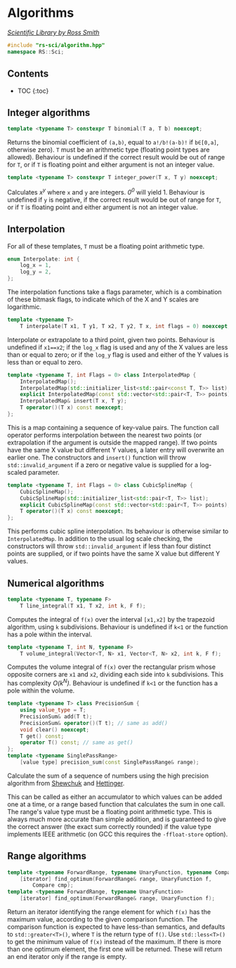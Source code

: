 # Algorithms

_[Scientific Library by Ross Smith](index.html)_

```c++
#include "rs-sci/algorithm.hpp"
namespace RS::Sci;
```

## Contents

* TOC
{:toc}

## Integer algorithms

```c++
template <typename T> constexpr T binomial(T a, T b) noexcept;
```

Returns the binomial coefficient of `(a,b)`, equal to `a!/b!(a-b)!` if
`b∈[0,a]`, otherwise zero). `T` must be an arithmetic type (floating point
types are allowed). Behaviour is undefined if the correct result would be out
of range for `T`, or if `T` is floating point and either argument is not an
integer value.

```c++
template <typename T> constexpr T integer_power(T x, T y) noexcept;
```

Calculates _x<sup>y</sup>_ where `x` and `y` are integers. _0<sup>0</sup>_
will yield 1. Behaviour is undefined if `y` is negative, if the correct
result would be out of range for `T`, or if `T` is floating point and either
argument is not an integer value.

## Interpolation

For all of these templates, `T` must be a floating point arithmetic type.

```c++
enum Interpolate: int {
    log_x = 1,
    log_y = 2,
};
```

The interpolation functions take a flags parameter, which is a combination of
these bitmask flags, to indicate which of the X and Y scales are
logarithmic.

```c++
template <typename T>
    T interpolate(T x1, T y1, T x2, T y2, T x, int flags = 0) noexcept;
```

Interpolate or extrapolate to a third point, given two points. Behaviour is
undefined if `x1==x2`; if the `log_x` flag is used and any of the X values
are less than or equal to zero; or if the `log_y` flag is used and either of
the Y values is less than or equal to zero.

```c++
template <typename T, int Flags = 0> class InterpolatedMap {
    InterpolatedMap();
    InterpolatedMap(std::initializer_list<std::pair<const T, T>> list);
    explicit InterpolatedMap(const std::vector<std::pair<T, T>> points);
    InterpolatedMap& insert(T x, T y);
    T operator()(T x) const noexcept;
};
```

This is a map containing a sequence of key-value pairs. The function call
operator performs interpolation between the nearest two points
(or extrapolation if the argument is outside the mapped range). If two points
have the same X value but different Y values, a later entry will overwrite an
earlier one. The constructors and `insert()` function will throw
`std::invalid_argument` if a zero or negative value is supplied for a
log-scaled parameter.

```c++
template <typename T, int Flags = 0> class CubicSplineMap {
    CubicSplineMap();
    CubicSplineMap(std::initializer_list<std::pair<T, T>> list);
    explicit CubicSplineMap(const std::vector<std::pair<T, T>> points);
    T operator()(T x) const noexcept;
};
```

This performs cubic spline interpolation. Its behaviour is otherwise similar
to `InterpolatedMap`. In addition to the usual log scale checking, the
constructors will throw `std::invalid_argument` if less than four distinct
points are supplied, or if two points have the same X value but different Y
values.

## Numerical algorithms

```c++
template <typename T, typename F>
    T line_integral(T x1, T x2, int k, F f);
```

Computes the integral of `f(x)` over the interval `[x1,x2]` by the trapezoid
algorithm, using `k` subdivisions. Behaviour is undefined if `k<1` or the
function has a pole within the interval.

```c++
template <typename T, int N, typename F>
    T volume_integral(Vector<T, N> x1, Vector<T, N> x2, int k, F f);
```

Computes the volume integral of `f(x)` over the rectangular prism whose
opposite corners are `x1` and `x2`, dividing each side into `k` subdivisions.
This has complexity _O(k<sup>N</sup>)._ Behaviour is undefined if `k<1` or
the function has a pole within the volume.

```c++
template <typename T> class PrecisionSum {
    using value_type = T;
    PrecisionSum& add(T t);
    PrecisionSum& operator()(T t); // same as add()
    void clear() noexcept;
    T get() const;
    operator T() const; // same as get()
};
template <typename SinglePassRange>
    [value type] precision_sum(const SinglePassRange& range);
```

Calculate the sum of a sequence of numbers using the high precision algorithm from
[Shewchuk](http://www-2.cs.cmu.edu/afs/cs/project/quake/public/papers/robust-arithmetic.ps)
and [Hettinger](http://code.activestate.com/recipes/393090/).

This can be called as either an accumulator to which values can be added one
at a time, or a range based function that calculates the sum in one call. The
range's value type must be a floating point arithmetic type. This is always
much more accurate than simple addition, and is guaranteed to give the
correct answer (the exact sum correctly rounded) if the value type implements
IEEE arithmetic (on GCC this requires the `-ffloat-store` option).

## Range algorithms

```c++
template <typename ForwardRange, typename UnaryFunction, typename Compare>
    [iterator] find_optimum(ForwardRange& range, UnaryFunction f,
        Compare cmp);
template <typename ForwardRange, typename UnaryFunction>
    [iterator] find_optimum(ForwardRange& range, UnaryFunction f);
```

Return an iterator identifying the range element for which `f(x)` has the
maximum value, according to the given comparison function. The comparison
function is expected to have less-than semantics, and defaults to
`std::greater<T>()`, where `T` is the return type of `f()`. Use
`std::less<T>()` to get the minimum value of `f(x)` instead of the maximum. If
there is more than one optimum element, the first one will be returned. These
will return an end iterator only if the range is empty.
